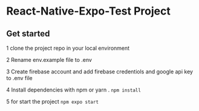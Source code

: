 # React-Native-Expo-Test Project

## Get started

1 clone the project repo in your local environment

2 Rename env.example file to .env

3 Create firebase account and add firebase credentiols and google api key to .env file

4 Install dependencies with npm or yarn . `npm install`

5 for start the project `npm expo start`
